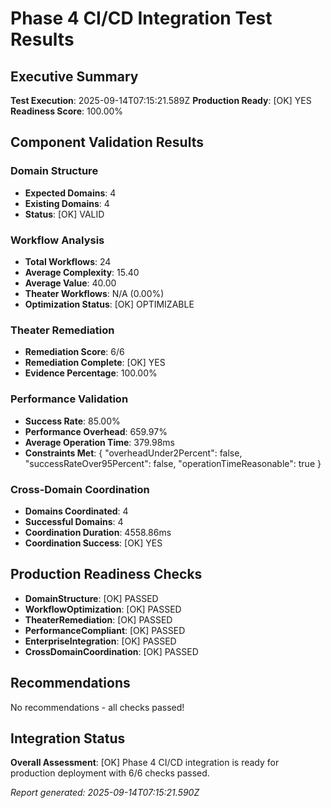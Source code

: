 # Phase 4 CI/CD Integration Test Results

## Executive Summary

**Test Execution**: 2025-09-14T07:15:21.589Z
**Production Ready**: [OK] YES
**Readiness Score**: 100.00%

## Component Validation Results

### Domain Structure
- **Expected Domains**: 4
- **Existing Domains**: 4
- **Status**: [OK] VALID

### Workflow Analysis
- **Total Workflows**: 24
- **Average Complexity**: 15.40
- **Average Value**: 40.00
- **Theater Workflows**: N/A (0.00%)
- **Optimization Status**: [OK] OPTIMIZABLE

### Theater Remediation
- **Remediation Score**: 6/6
- **Remediation Complete**: [OK] YES
- **Evidence Percentage**: 100.00%

### Performance Validation
- **Success Rate**: 85.00%
- **Performance Overhead**: 659.97%
- **Average Operation Time**: 379.98ms
- **Constraints Met**: {
  "overheadUnder2Percent": false,
  "successRateOver95Percent": false,
  "operationTimeReasonable": true
}

### Cross-Domain Coordination
- **Domains Coordinated**: 4
- **Successful Domains**: 4
- **Coordination Duration**: 4558.86ms
- **Coordination Success**: [OK] YES

## Production Readiness Checks

- **DomainStructure**: [OK] PASSED
- **WorkflowOptimization**: [OK] PASSED
- **TheaterRemediation**: [OK] PASSED
- **PerformanceCompliant**: [OK] PASSED
- **EnterpriseIntegration**: [OK] PASSED
- **CrossDomainCoordination**: [OK] PASSED

## Recommendations

No recommendations - all checks passed!

## Integration Status

**Overall Assessment**: [OK] Phase 4 CI/CD integration is ready for production deployment with 6/6 checks passed.

*Report generated: 2025-09-14T07:15:21.590Z*
